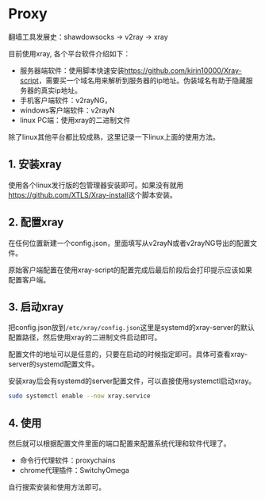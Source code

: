 # Proxy

翻墙工具发展史：shawdowsocks -> v2ray -> xray

目前使用xray, 各个平台软件介绍如下：

- 服务器端软件：使用脚本快速安装<https://github.com/kirin10000/Xray-script>，需要买一个域名用来解析到服务器的ip地址。伪装域名有助于隐藏服务器的真实ip地址。
- 手机客户端软件：v2rayNG，
- windows客户端软件：v2rayN
- linux PC端：使用xray的二进制文件

除了linux其他平台都比较成熟，这里记录一下linux上面的使用方法。

## 1. 安装xray

使用各个linux发行版的包管理器安装即可。如果没有就用<https://github.com/XTLS/Xray-install>这个脚本安装。

## 2. 配置xray

在任何位置新建一个config.json，里面填写从v2rayN或者v2rayNG导出的配置文件。

原始客户端配置在使用xray-script的配置完成后最后阶段后会打印提示应该如果配置客户端。

## 3. 启动xray

把config.json放到`/etc/xray/config.json`这里是systemd的xray-server的默认配置路径，然后使用xray的二进制文件启动即可。

配置文件的地址可以是任意的，只要在启动的时候指定即可。具体可查看xray-server的systemd配置文件。

安装xray后会有systemd的server配置文件，可以直接使用systemctl启动xray。

```bash
sudo systemctl enable --now xray.service
```

## 4. 使用

然后就可以根据配置文件里面的端口配置来配置系统代理和软件代理了。

- 命令行代理软件：proxychains
- chrome代理插件：SwitchyOmega

自行搜索安装和使用方法即可。